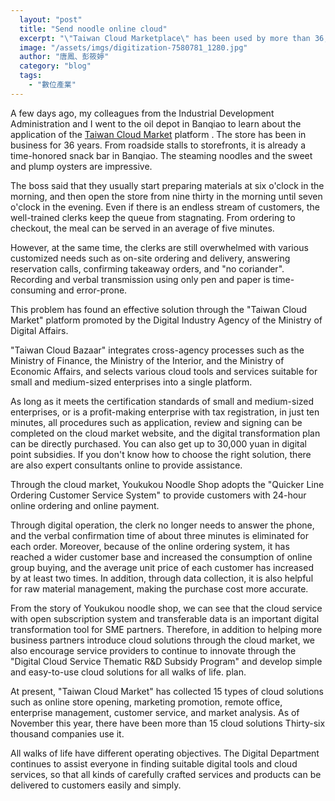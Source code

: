 ```yaml
---
  layout: "post"
  title: "Send noodle online cloud"
  excerpt: "\"Taiwan Cloud Marketplace\" has been used by more than 36,000 companies."
  image: "/assets/imgs/digitization-7580781_1280.jpg"
  author: "唐鳳、彭筱婷"
  category: "blog"
  tags: 
    - "數位產業"
---
```



A few days ago, my colleagues from the Industrial Development Administration and I went to the oil depot in Banqiao to learn about the application of the [Taiwan Cloud Market](https://www.tcloud.gov.tw/) platform . The store has been in business for 36 years. From roadside stalls to storefronts, it is already a time-honored snack bar in Banqiao. The steaming noodles and the sweet and plump oysters are impressive. 

The boss said that they usually start preparing materials at six o'clock in the morning, and then open the store from nine thirty in the morning until seven o'clock in the evening. Even if there is an endless stream of customers, the well-trained clerks keep the queue from stagnating. From ordering to checkout, the meal can be served in an average of five minutes. 

However, at the same time, the clerks are still overwhelmed with various customized needs such as on-site ordering and delivery, answering reservation calls, confirming takeaway orders, and "no coriander". Recording and verbal transmission using only pen and paper is time-consuming and error-prone. 

This problem has found an effective solution through the "Taiwan Cloud Market" platform promoted by the Digital Industry Agency of the Ministry of Digital Affairs. 

"Taiwan Cloud Bazaar" integrates cross-agency processes such as the Ministry of Finance, the Ministry of the Interior, and the Ministry of Economic Affairs, and selects various cloud tools and services suitable for small and medium-sized enterprises into a single platform. 

As long as it meets the certification standards of small and medium-sized enterprises, or is a profit-making enterprise with tax registration, in just ten minutes, all procedures such as application, review and signing can be completed on the cloud market website, and the digital transformation plan can be directly purchased. You can also get up to 30,000 yuan in digital point subsidies. If you don't know how to choose the right solution, there are also expert consultants online to provide assistance. 

Through the cloud market, Youkukou Noodle Shop adopts the "Quicker Line Ordering Customer Service System" to provide customers with 24-hour online ordering and online payment. 

Through digital operation, the clerk no longer needs to answer the phone, and the verbal confirmation time of about three minutes is eliminated for each order. Moreover, because of the online ordering system, it has reached a wider customer base and increased the consumption of online group buying, and the average unit price of each customer has increased by at least two times. In addition, through data collection, it is also helpful for raw material management, making the purchase cost more accurate. 

From the story of Youkukou noodle shop, we can see that the cloud service with open subscription system and transferable data is an important digital transformation tool for SME partners. Therefore, in addition to helping more business partners introduce cloud solutions through the cloud market, we also encourage service providers to continue to innovate through the "Digital Cloud Service Thematic R&D Subsidy Program" and develop simple and easy-to-use cloud solutions for all walks of life. plan. 

At present, "Taiwan Cloud Market" has collected 15 types of cloud solutions such as online store opening, marketing promotion, remote office, enterprise management, customer service, and market analysis. As of November this year, there have been more than 15 cloud solutions Thirty-six thousand companies use it. 

All walks of life have different operating objectives. The Digital Department continues to assist everyone in finding suitable digital tools and cloud services, so that all kinds of carefully crafted services and products can be delivered to customers easily and simply. 
